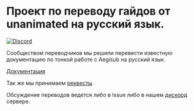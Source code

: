 
# Проект по переводу гайдов от unanimated на русский язык.

[![Discord](https://img.shields.io/discord/585827263900155904.svg?label=&logo=discord&logoColor=ffffff&color=7389D8&labelColor=6A7EC2)](https://discord.gg/a3kukdn)

Сообществом переводчиков мы решили перевести известную документацию по тонкой работе с Aegisub на русский язык.

[Документация](https://unanimated-rus.readthedocs.io/en/latest/)

Так же мы принимаем [реквесты](https://github.com/fansub-collegium/unanimated-rus/pulls).

Обсуждение переводов ведется либо в Issue либо в нашем [дискорд](https://discord.gg/a3kukdn) сервере.